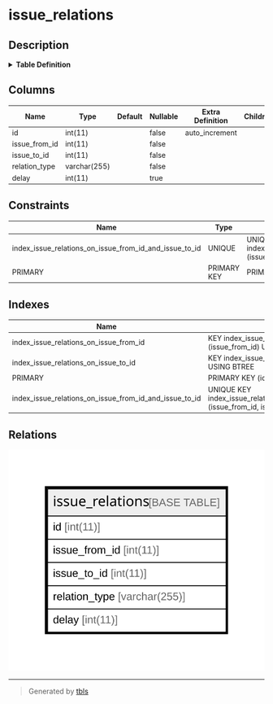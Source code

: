 # issue_relations

## Description

<details>
<summary><strong>Table Definition</strong></summary>

```sql
CREATE TABLE `issue_relations` (
  `id` int(11) NOT NULL AUTO_INCREMENT,
  `issue_from_id` int(11) NOT NULL,
  `issue_to_id` int(11) NOT NULL,
  `relation_type` varchar(255) NOT NULL DEFAULT '',
  `delay` int(11) DEFAULT NULL,
  PRIMARY KEY (`id`),
  UNIQUE KEY `index_issue_relations_on_issue_from_id_and_issue_to_id` (`issue_from_id`,`issue_to_id`),
  KEY `index_issue_relations_on_issue_from_id` (`issue_from_id`),
  KEY `index_issue_relations_on_issue_to_id` (`issue_to_id`)
) ENGINE=InnoDB DEFAULT CHARSET=latin1
```

</details>

## Columns

| Name | Type | Default | Nullable | Extra Definition | Children | Parents | Comment |
| ---- | ---- | ------- | -------- | --------------- | -------- | ------- | ------- |
| id | int(11) |  | false | auto_increment |  |  |  |
| issue_from_id | int(11) |  | false |  |  |  |  |
| issue_to_id | int(11) |  | false |  |  |  |  |
| relation_type | varchar(255) |  | false |  |  |  |  |
| delay | int(11) |  | true |  |  |  |  |

## Constraints

| Name | Type | Definition |
| ---- | ---- | ---------- |
| index_issue_relations_on_issue_from_id_and_issue_to_id | UNIQUE | UNIQUE KEY index_issue_relations_on_issue_from_id_and_issue_to_id (issue_from_id, issue_to_id) |
| PRIMARY | PRIMARY KEY | PRIMARY KEY (id) |

## Indexes

| Name | Definition |
| ---- | ---------- |
| index_issue_relations_on_issue_from_id | KEY index_issue_relations_on_issue_from_id (issue_from_id) USING BTREE |
| index_issue_relations_on_issue_to_id | KEY index_issue_relations_on_issue_to_id (issue_to_id) USING BTREE |
| PRIMARY | PRIMARY KEY (id) USING BTREE |
| index_issue_relations_on_issue_from_id_and_issue_to_id | UNIQUE KEY index_issue_relations_on_issue_from_id_and_issue_to_id (issue_from_id, issue_to_id) USING BTREE |

## Relations

![er](issue_relations.svg)

---

> Generated by [tbls](https://github.com/k1LoW/tbls)

